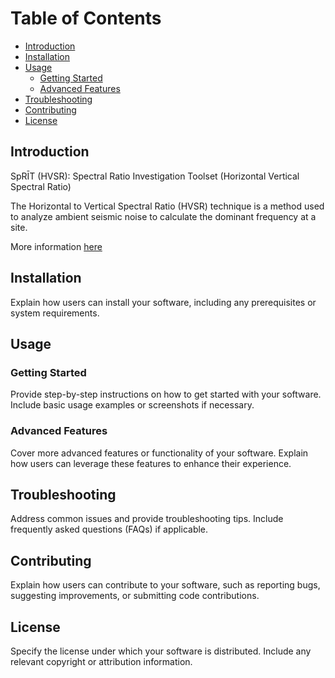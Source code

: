 # Table of Contents

- [Introduction](#introduction)
- [Installation](#installation)
- [Usage](#usage)
  - [Getting Started](#getting-started)
  - [Advanced Features](#advanced-features)
- [Troubleshooting](#troubleshooting)
- [Contributing](#contributing)
- [License](#license)

## Introduction
SpRĪT (HVSR): Spectral Ratio Investigation Toolset (Horizontal Vertical Spectral Ratio)

The Horizontal to Vertical Spectral Ratio (HVSR) technique is a method used to analyze ambient seismic noise to calculate the dominant frequency at a site.

More information [here](https://github.com/RJbalikian/SPRIT/wiki/Introduction)

## Installation

Explain how users can install your software, including any prerequisites or system requirements.

## Usage

### Getting Started

Provide step-by-step instructions on how to get started with your software. Include basic usage examples or screenshots if necessary.

### Advanced Features

Cover more advanced features or functionality of your software. Explain how users can leverage these features to enhance their experience.

## Troubleshooting

Address common issues and provide troubleshooting tips. Include frequently asked questions (FAQs) if applicable.

## Contributing

Explain how users can contribute to your software, such as reporting bugs, suggesting improvements, or submitting code contributions.

## License

Specify the license under which your software is distributed. Include any relevant copyright or attribution information.
